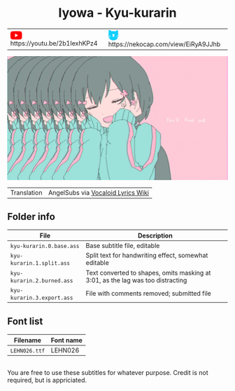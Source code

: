 <h1 align='center'>Iyowa - Kyu-kurarin</h2>

<table align='center'>
    <tr>
        <td> <img src='../.img/youtube.svg' alt='YouTube' width=27 align='center'> &nbsp https://youtu.be/2b1IexhKPz4 </td>
        <td> <img src='../.img/nekocap.svg' alt='NekoCap' width=23 align='center'> &nbsp https://nekocap.com/view/EiRyA9JJhb </td>
    </tr>
</table>

![](./preview.webp)

<table align='center'>
    <tr>
        <td> Translation </td>
        <td> AngelSubs via <a href='https://vocaloidlyrics.fandom.com/wiki/%E3%81%8D%E3%82%85%E3%81%86%E3%81%8F%E3%82%89%E3%82%8A%E3%82%93_(Kyuukurarin)'>Vocaloid Lyrics Wiki</a> </td>
    </tr>
</table>

## Folder info

| File | Description |
| ---- | ----------- |
|`kyu-kurarin.0.base.ass` | Base subtitle file, editable |
|`kyu-kurarin.1.split.ass` | Split text for handwriting effect, somewhat editable |
|`kyu-kurarin.2.burned.ass` | Text converted to shapes, omits masking at 3:01, as the lag was too distracting |
|`kyu-kurarin.3.export.ass` | File with comments removed; submitted file |

## Font list
| Filename | Font name |
| ---- | ---- |
|`LEHN026.ttf`| LEHN026 |

##
You are free to use these subtitles for whatever purpose. Credit is not required, but is appriciated.